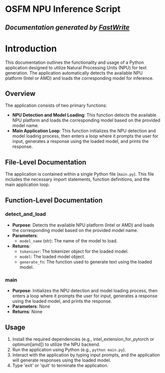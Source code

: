 # OSFM NPU Inference Script
## _Documentation generated by [FastWrite](https://fastwrite-py.netlify.app)_

**Introduction**
===============

This documentation outlines the functionality and usage of a Python application designed to utilize Natural Processing Units (NPU) for text generation. The application automatically detects the available NPU platform (Intel or AMD) and loads the corresponding model for inference.

**Overview**
------------

The application consists of two primary functions:

*   **NPU Detection and Model Loading**: This function detects the available NPU platform and loads the corresponding model based on the provided model name.
*   **Main Application Loop**: This function initializes the NPU detection and model loading process, then enters a loop where it prompts the user for input, generates a response using the loaded model, and prints the response.

**File-Level Documentation**
---------------------------

The application is contained within a single Python file (`main.py`). This file includes the necessary import statements, function definitions, and the main application loop.

**Function-Level Documentation**
-------------------------------

### detect_and_load

*   **Purpose**: Detects the available NPU platform (Intel or AMD) and loads the corresponding model based on the provided model name.
*   **Parameters**:
    *   `model_name` (str): The name of the model to load.
*   **Returns**:
    *   `tokenizer`: The tokenizer object for the loaded model.
    *   `model`: The loaded model object.
    *   `generate_fn`: The function used to generate text using the loaded model.

### main

*   **Purpose**: Initializes the NPU detection and model loading process, then enters a loop where it prompts the user for input, generates a response using the loaded model, and prints the response.
*   **Parameters**: None
*   **Returns**: None

**Usage**
---------

1.  Install the required dependencies (e.g., intel_extension_for_pytorch or optimum[amd]) to utilize the NPU backend.
2.  Run the application using Python (e.g., `python main.py`).
3.  Interact with the application by typing input prompts, and the application will generate responses using the loaded model.
4.  Type 'exit' or 'quit' to terminate the application.